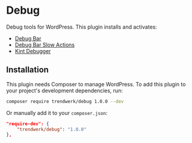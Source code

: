 Debug
===========

Debug tools for WordPress. This plugin installs and activates:

- [Debug Bar](https://wordpress.org/plugins/debug-bar/)
- [Debug Bar Slow Actions](https://wordpress.org/plugins/debug-bar-slow-actions/)
- [Kint Debugger](https://wordpress.org/plugins/kint-debugger/)

## Installation
This plugin needs Composer to manage WordPress. To add this plugin to your project's development dependencies, run:
```sh
composer require trendwerk/debug 1.0.0 --dev
```

Or manually add it to your `composer.json`:
```json
"require-dev": {
	"trendwerk/debug": "1.0.0"
},
```
